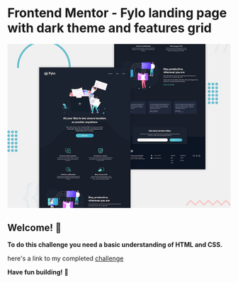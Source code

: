 # Frontend Mentor - Fylo landing page with dark theme and features grid

![Design preview for the Fylo landing page with dark theme and features grid challenge](./design/desktop-preview.jpg)

## Welcome! 👋


**To do this challenge you need a basic understanding of HTML and CSS.**

here's a link to my completed [challenge](https://flylo-joshanaba.netlify.app/)


**Have fun building!** 🚀


